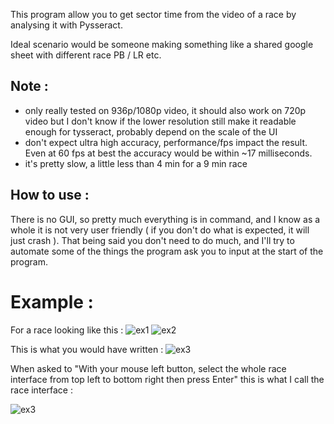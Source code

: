 This program allow you to get sector time from the video of a race by analysing it with Pysseract.

Ideal scenario would be someone making something like a shared google sheet with different race PB / LR etc.


## Note :
- only really tested on 936p/1080p video, it should also work on 720p video but I don't know if the lower resolution still make it readable enough for tysseract, probably depend on the scale of the UI
- don't expect ultra high accuracy, performance/fps impact the result. Even at 60 fps at best the accuracy would be within ~17 milliseconds.
- it's pretty slow, a little less than 4 min for a 9 min race


## How to use :
There is no GUI, so pretty much everything is in command, and I know as a whole it is not very user friendly ( if you don't do what is expected, it will just crash ).
That being said you don't need to do much, and I'll try to automate some of the things the program ask you to input at the start of the program.

# Example :
For a race looking like this :
![ex1](https://i.imgur.com/yqjAGLT.png)
![ex2](https://i.imgur.com/mCQaDaV.png)

This is what you would have written :
![ex3](https://i.imgur.com/Z86tXU4.png)

When asked to "With your mouse left button, select the whole race interface from top left to bottom right then press Enter"
this is what I call the race interface :

![ex3](https://i.imgur.com/BpREiPt.png)
